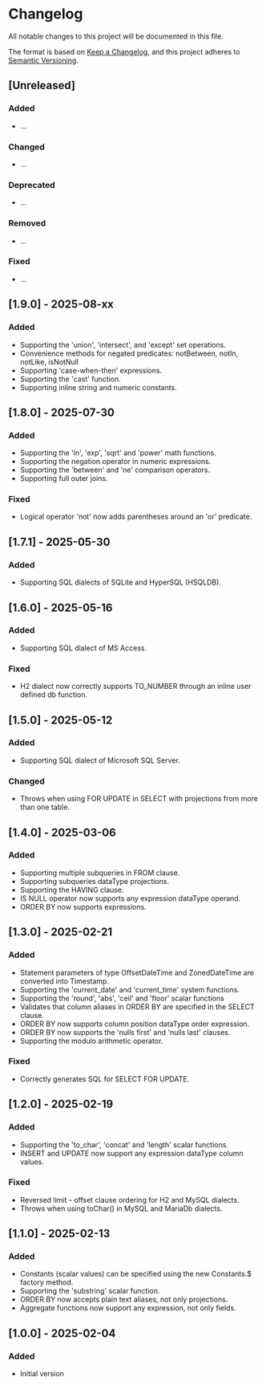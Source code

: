 Changelog
=========

All notable changes to this project will be documented in this file.

The format is based on [Keep a Changelog](https://keepachangelog.com/en/1.1.0/),
and this project adheres to [Semantic Versioning](https://semver.org/spec/v2.0.0.html).

## [Unreleased]

### Added
- ...
 
### Changed
- ...

### Deprecated
- ...

### Removed
- ...

### Fixed
- ...

## [1.9.0] - 2025-08-xx

### Added
- Supporting the 'union', 'intersect', and 'except' set operations.
- Convenience methods for negated predicates: notBetween, notIn, notLike, isNotNull
- Supporting 'case-when-then' expressions.
- Supporting the 'cast' function.
- Supporting inline string and numeric constants.

## [1.8.0] - 2025-07-30

### Added
- Supporting the 'ln', 'exp', 'sqrt' and 'power' math functions.
- Supporting the negation operator in numeric expressions.
- Supporting the 'between' and 'ne' comparison operators.
- Supporting full outer joins.

### Fixed
- Logical operator 'not' now adds parentheses around an 'or' predicate. 

## [1.7.1] - 2025-05-30

### Added
- Supporting SQL dialects of SQLite and HyperSQL (HSQLDB).

## [1.6.0] - 2025-05-16

### Added
- Supporting SQL dialect of MS Access.

### Fixed
- H2 dialect now correctly supports TO_NUMBER through an inline user defined db function.

## [1.5.0] - 2025-05-12

### Added
- Supporting SQL dialect of Microsoft SQL Server.

### Changed
- Throws when using FOR UPDATE in SELECT with projections from more than one table.

## [1.4.0] - 2025-03-06

### Added
- Supporting multiple subqueries in FROM clause.
- Supporting subqueries dataType projections.
- Supporting the HAVING clause.
- IS NULL operator now supports any expression dataType operand.
- ORDER BY now supports expressions.

## [1.3.0] - 2025-02-21

### Added
- Statement parameters of type OffsetDateTime and ZonedDateTime are converted into Timestamp.
- Supporting the 'current_date' and 'current_time' system functions.
- Supporting the 'round', 'abs', 'ceil' and 'floor' scalar functions
- Validates that column aliases in ORDER BY are specified in the SELECT clause.
- ORDER BY now supports column position dataType order expression.
- ORDER BY now supports the 'nulls first' and 'nulls last' clauses.
- Supporting the modulo arithmetic operator.

### Fixed
- Correctly generates SQL for SELECT FOR UPDATE.

## [1.2.0] - 2025-02-19

### Added
- Supporting the 'to_char', 'concat' and 'length' scalar functions.
- INSERT and UPDATE now support any expression dataType column values.

### Fixed
- Reversed limit - offset clause ordering for H2 and MySQL dialects.
- Throws when using toChar() in MySQL and MariaDb dialects.

## [1.1.0] - 2025-02-13

### Added
- Constants (scalar values) can be specified using the new Constants.$ factory method.
- Supporting the 'substring' scalar function.
- ORDER BY now accepts plain text aliases, not only projections.
- Aggregate functions now support any expression, not only fields.

## [1.0.0] - 2025-02-04

### Added
- Initial version

